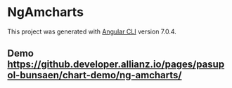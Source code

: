 # NgAmcharts

This project was generated with [Angular CLI](https://github.com/angular/angular-cli) version 7.0.4.

## Demo https://github.developer.allianz.io/pages/pasupol-bunsaen/chart-demo/ng-amcharts/
